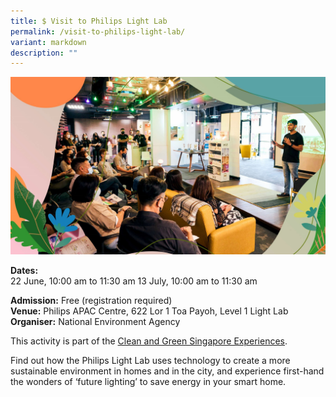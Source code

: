```yaml
---
title: $ Visit to Philips Light Lab
permalink: /visit-to-philips-light-lab/
variant: markdown
description: ""
---
```

![Phillips Light Lab](/images/Tours/Philips_Light_Lab_Visit.jpg)

**Dates:** <br>
22 June, 10:00 am to 11:30 am
13 July, 10:00 am to 11:30 am<br>

**Admission:** Free (registration required) <br>
**Venue:** Philips APAC Centre, 622 Lor 1 Toa Payoh, Level 1 Light Lab<br>
**Organiser:** National Environment Agency

This activity is part of the [Clean and Green Singapore Experiences](https://www.cgs.gov.sg/cgs-experiences). 

Find out how the Philips Light Lab uses technology to create a more sustainable environment in homes and in the city, and experience first-hand the wonders of ‘future lighting’ to save energy in your smart home.

<a class="btn-link" target="_blank" href="https://www.eventbrite.sg/e/visit-to-philips-light-lab-tickets-909407350867">
	<img src="/images/gogreensg_website-32.png">
</a>

<style>
	.btn-link {
		display: none;
	}
	a.btn-link[target="_blank"]:after {
	display: none;
}
	.btn-link > img {
		width: 100%;
	}
</style>